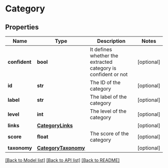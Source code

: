 # Category

## Properties
Name | Type | Description | Notes
------------ | ------------- | ------------- | -------------
**confident** | **bool** | It defines whether the extracted category is confident or not | [optional] 
**id** | **str** | The ID of the category | [optional] 
**label** | **str** | The label of the category | [optional] 
**level** | **int** | The level of the category | [optional] 
**links** | [**CategoryLinks**](CategoryLinks.md) |  | [optional] 
**score** | **float** | The score of the category | [optional] 
**taxonomy** | [**CategoryTaxonomy**](CategoryTaxonomy.md) |  | [optional] 

[[Back to Model list]](../README.md#documentation-for-models) [[Back to API list]](../README.md#documentation-for-api-endpoints) [[Back to README]](../README.md)


